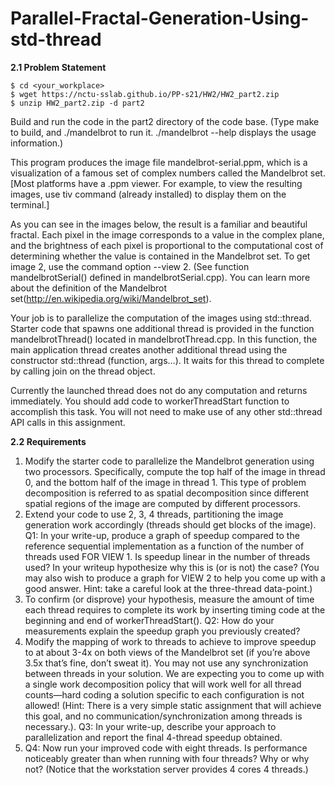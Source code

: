 # Parallel-Fractal-Generation-Using-std-thread

**2.1 Problem Statement**
```
$ cd <your_workplace>
$ wget https://nctu-sslab.github.io/PP-s21/HW2/HW2_part2.zip
$ unzip HW2_part2.zip -d part2
```
Build and run the code in the part2 directory of the code base. (Type make to build, and ./mandelbrot to run it. ./mandelbrot --help displays the usage information.)

This program produces the image file mandelbrot-serial.ppm, which is a visualization of a famous set of complex numbers called the Mandelbrot set. [Most platforms have a .ppm viewer. For example, to view the resulting images, use tiv command (already installed) to display them on the terminal.]

As you can see in the images below, the result is a familiar and beautiful fractal. Each pixel in the image corresponds to a value in the complex plane, and the brightness of each pixel is proportional to the computational cost of determining whether the value is contained in the Mandelbrot set. To get image 2, use the command option --view 2. (See function mandelbrotSerial() defined in mandelbrotSerial.cpp). You can learn more about the definition of the Mandelbrot set(http://en.wikipedia.org/wiki/Mandelbrot_set).


Your job is to parallelize the computation of the images using std::thread. Starter code that spawns one additional thread is provided in the function mandelbrotThread() located in mandelbrotThread.cpp. In this function, the main application thread creates another additional thread using the constructor std::thread (function, args…). It waits for this thread to complete by calling join on the thread object.

Currently the launched thread does not do any computation and returns immediately. You should add code to workerThreadStart function to accomplish this task. You will not need to make use of any other std::thread API calls in this assignment.

**2.2 Requirements**


1. Modify the starter code to parallelize the Mandelbrot generation using two processors. Specifically, compute the top half of the image in thread 0, and the bottom half of the image in thread 1. This type of problem decomposition is referred to as spatial decomposition since different spatial regions of the image are computed by different processors.
2. Extend your code to use 2, 3, 4 threads, partitioning the image generation work accordingly (threads should get blocks of the image). Q1: In your write-up, produce a graph of speedup compared to the reference sequential implementation as a function of the number of threads used FOR VIEW 1. Is speedup linear in the number of threads used? In your writeup hypothesize why this is (or is not) the case? (You may also wish to produce a graph for VIEW 2 to help you come up with a good answer. Hint: take a careful look at the three-thread data-point.)
3. To confirm (or disprove) your hypothesis, measure the amount of time each thread requires to complete its work by inserting timing code at the beginning and end of workerThreadStart(). Q2: How do your measurements explain the speedup graph you previously created?
4. Modify the mapping of work to threads to achieve to improve speedup to at about 3-4x on both views of the Mandelbrot set (if you’re above 3.5x that’s fine, don’t sweat it). You may not use any synchronization between threads in your solution. We are expecting you to come up with a single work decomposition policy that will work well for all thread counts—hard coding a solution specific to each configuration is not allowed! (Hint: There is a very simple static assignment that will achieve this goal, and no communication/synchronization among threads is necessary.). Q3: In your write-up, describe your approach to parallelization and report the final 4-thread speedup obtained.
5. Q4: Now run your improved code with eight threads. Is performance noticeably greater than when running with four threads? Why or why not? (Notice that the workstation server provides 4 cores 4 threads.)
